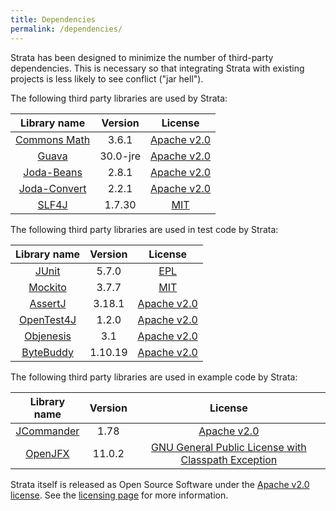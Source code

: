 ```yaml
---
title: Dependencies
permalink: /dependencies/
---
```


Strata has been designed to minimize the number of third-party dependencies.
This is necessary so that integrating Strata with existing projects is less likely to see conflict ("jar hell").

The following third party libraries are used by Strata:

| Library name          | Version | License                                                                     |
|:---------------------:|:-------:|:--------------------------------------------------------------:|
| [Commons Math](https://commons.apache.org/math/)      | 3.6.1    | [Apache v2.0](https://www.apache.org/licenses/LICENSE-2.0.html) |
| [Guava](https://github.com/google/guava)              | 30.0-jre | [Apache v2.0](https://www.apache.org/licenses/LICENSE-2.0.html) |
| [Joda-Beans](http://www.joda.org/joda-beans/)         | 2.8.1    | [Apache v2.0](https://www.apache.org/licenses/LICENSE-2.0.html) |
| [Joda-Convert](http://www.joda.org/joda-convert/)     | 2.2.1    | [Apache v2.0](https://www.apache.org/licenses/LICENSE-2.0.html) |
| [SLF4J](https://www.slf4j.org/)                       | 1.7.30   | [MIT](https://opensource.org/licenses/mit-license.php) |

The following third party libraries are used in test code by Strata:

| Library name          | Version | License                                                                     |
|:---------------------:|:-------:|:--------------------------------------------------------------:|
| [JUnit](https://junit.org/)                            | 5.7.0   | [EPL](https://github.com/junit-team/junit5/blob/master/LICENSE.md) |
| [Mockito](https://site.mockito.org/)                   | 3.7.7   | [MIT](https://github.com/mockito/mockito/blob/master/LICENSE) |
| [AssertJ](http://joel-costigliola.github.io/assertj/)  | 3.18.1  | [Apache v2.0](https://www.apache.org/licenses/LICENSE-2.0.html) |
| [OpenTest4J](https://github.com/ota4j-team/opentest4j) | 1.2.0   | [Apache v2.0](https://www.apache.org/licenses/LICENSE-2.0.html) |
| [Objenesis](http://objenesis.org/)                     | 3.1     | [Apache v2.0](https://www.apache.org/licenses/LICENSE-2.0.html) |
| [ByteBuddy](https://bytebuddy.net/#/)                  | 1.10.19 | [Apache v2.0](https://www.apache.org/licenses/LICENSE-2.0.html) |

The following third party libraries are used in example code by Strata:

| Library name          | Version | License                                                                     |
|:---------------------:|:-------:|:--------------------------------------------------------------:|
| [JCommander](http://jcommander.org/)                  | 1.78     | [Apache v2.0](https://www.apache.org/licenses/LICENSE-2.0.html) |
| [OpenJFX](https://openjdk.java.net/projects/openjfx/) | 11.0.2   | [GNU General Public License with Classpath Exception](http://openjdk.java.net/legal/gplv2+ce.html) |

Strata itself is released as Open Source Software under the [Apache v2.0 license](https://www.apache.org/licenses/LICENSE-2.0.html).
See the [licensing page]({{site.baseurl}}/licensing) for more information.
